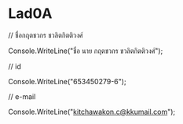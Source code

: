 # Lad0A

// ชื่อกฤตชวกร ชวลิตกิตติวงศ์

Console.WriteLine("ชื่อ นาย กฤตชวกร ชวลิตกิตติวงศ์");

// id

Console.WriteLine("653450279-6");

// e-mail

Console.WriteLine("kitchawakon.c@kkumail.com");
